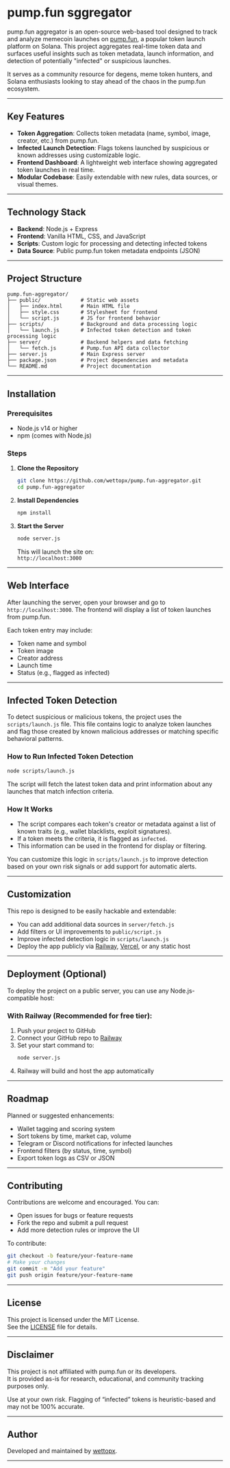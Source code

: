 # pump.fun sggregator

pump.fun aggregator is an open-source web-based tool designed to track and analyze memecoin launches on [pump.fun](https://pump.fun), a popular token launch platform on Solana. This project aggregates real-time token data and surfaces useful insights such as token metadata, launch information, and detection of potentially "infected" or suspicious launches.

It serves as a community resource for degens, meme token hunters, and Solana enthusiasts looking to stay ahead of the chaos in the pump.fun ecosystem.

---

## Key Features

- **Token Aggregation**: Collects token metadata (name, symbol, image, creator, etc.) from pump.fun.
- **Infected Launch Detection**: Flags tokens launched by suspicious or known addresses using customizable logic.
- **Frontend Dashboard**: A lightweight web interface showing aggregated token launches in real time.
- **Modular Codebase**: Easily extendable with new rules, data sources, or visual themes.

---

## Technology Stack

- **Backend**: Node.js + Express
- **Frontend**: Vanilla HTML, CSS, and JavaScript
- **Scripts**: Custom logic for processing and detecting infected tokens
- **Data Source**: Public pump.fun token metadata endpoints (JSON)

---

## Project Structure

```
pump.fun-aggregator/
├── public/             # Static web assets
│   ├── index.html      # Main HTML file
│   ├── style.css       # Stylesheet for frontend
│   └── script.js       # JS for frontend behavior
├── scripts/            # Background and data processing logic
│   └── launch.js       # Infected token detection and token processing logic
├── server/             # Backend helpers and data fetching
│   └── fetch.js        # Pump.fun API data collector
├── server.js           # Main Express server
├── package.json        # Project dependencies and metadata
└── README.md           # Project documentation
```

---

## Installation

### Prerequisites

- Node.js v14 or higher
- npm (comes with Node.js)

### Steps

1. **Clone the Repository**

   ```bash
   git clone https://github.com/wettopx/pump.fun-aggregator.git
   cd pump.fun-aggregator
   ```

2. **Install Dependencies**

   ```bash
   npm install
   ```

3. **Start the Server**

   ```bash
   node server.js
   ```

   This will launch the site on:  
   `http://localhost:3000`

---

## Web Interface

After launching the server, open your browser and go to `http://localhost:3000`. The frontend will display a list of token launches from pump.fun.

Each token entry may include:

- Token name and symbol
- Token image
- Creator address
- Launch time
- Status (e.g., flagged as infected)

---

## Infected Token Detection

To detect suspicious or malicious tokens, the project uses the `scripts/launch.js` file. This file contains logic to analyze token launches and flag those created by known malicious addresses or matching specific behavioral patterns.

### How to Run Infected Token Detection

```bash
node scripts/launch.js
```

The script will fetch the latest token data and print information about any launches that match infection criteria.

### How It Works

- The script compares each token's creator or metadata against a list of known traits (e.g., wallet blacklists, exploit signatures).
- If a token meets the criteria, it is flagged as `infected`.
- This information can be used in the frontend for display or filtering.

You can customize this logic in `scripts/launch.js` to improve detection based on your own risk signals or add support for automatic alerts.

---

## Customization

This repo is designed to be easily hackable and extendable:

- You can add additional data sources in `server/fetch.js`
- Add filters or UI improvements to `public/script.js`
- Improve infected detection logic in `scripts/launch.js`
- Deploy the app publicly via [Railway](https://railway.app), [Vercel](https://vercel.com), or any static host

---

## Deployment (Optional)

To deploy the project on a public server, you can use any Node.js-compatible host:

### With Railway (Recommended for free tier):

1. Push your project to GitHub
2. Connect your GitHub repo to [Railway](https://railway.app/)
3. Set your start command to:  
   ```bash
   node server.js
   ```
4. Railway will build and host the app automatically

---

## Roadmap

Planned or suggested enhancements:

- Wallet tagging and scoring system
- Sort tokens by time, market cap, volume
- Telegram or Discord notifications for infected launches
- Frontend filters (by status, time, symbol)
- Export token logs as CSV or JSON

---

## Contributing

Contributions are welcome and encouraged. You can:

- Open issues for bugs or feature requests
- Fork the repo and submit a pull request
- Add more detection rules or improve the UI

To contribute:

```bash
git checkout -b feature/your-feature-name
# Make your changes
git commit -m "Add your feature"
git push origin feature/your-feature-name
```

---

## License

This project is licensed under the MIT License.  
See the [LICENSE](LICENSE) file for details.

---

## Disclaimer

This project is not affiliated with pump.fun or its developers.  
It is provided as-is for research, educational, and community tracking purposes only.

Use at your own risk. Flagging of “infected” tokens is heuristic-based and may not be 100% accurate.

---

## Author

Developed and maintained by [wettopx](https://github.com/wettopx).

---

